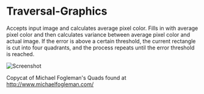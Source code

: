 # Traversal-Graphics
Accepts input image and calculates average pixel color. Fills in with average pixel color and then calculates variance between average pixel color and actual image. If the error is above a certain threshold, the current rectangle is cut into four quadrants, and the process repeats until the error threshold is reached. 


![Screenshot](http://i.imgur.com/R3Ag9yk.jpg)

Copycat of Michael Fogleman's Quads found at http://www.michaelfogleman.com/

